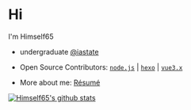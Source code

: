 # Hi

I'm Himself65

- undergraduate [@iastate](https://github.com/iastate)

- Open Source Contributors: [`node.js`](https://github.com/nodejs/node) | [`hexo`](https://github.com/hexojs/hexo) | [`vue3.x`](https://github.com/vuejs/vue-next)

- More about me: [Résumé](https://github.com/Himself65/resume)

[![Himself65's github stats](https://github-readme-stats.vercel.app/api?username=Himself65)](https://github.com/anuraghazra/github-readme-stats)
